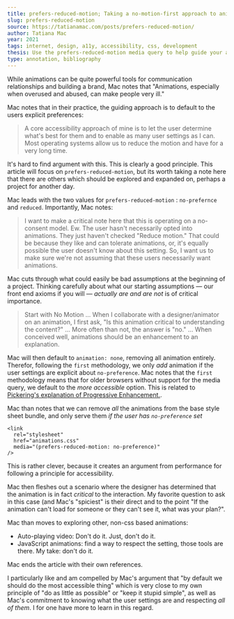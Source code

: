 ```yaml
---
title: prefers-reduced-motion; Taking a no-motion-first approach to animations
slug: prefers-reduced-motion
source: https://tatianamac.com/posts/prefers-reduced-motion/
author: Tatiana Mac
year: 2021
tags: internet, design, a11y, accessibility, css, development
thesis: Use the prefers-reduced-motion media query to help guide your animation principles. By default, do not include animations, which should only be approached as a progressive enhancement.
type: annotation, bibliography
---
```


While animations can be quite powerful tools for communication relationships and building a brand, Mac notes that "Animations, especially when overused and abused, can make people very ill."

Mac notes that in their practice, the guiding approach is to default to the users explicit preferences:

> A core accessibility approach of mine is to let the user determine what's best for them and to enable as many user settings as I can. Most operating systems allow us to reduce the motion and have for a very long time.

It's hard to find argument with this. This is clearly a good principle. This article will focus on `prefers-reduced-motion`, but its worth taking a note here that there are others which should be explored and expanded on, perhaps a project for another day.

Mac leads with the two values for `prefers-reduced-motion` : `no-prefernce` and `reduced`. Importantly, Mac notes:

> I want to make a critical note here that this is operating on a no-consent model. Ew. The user hasn't necessarily opted into animations. They just haven't checked "Reduce motion." That could be because they like and can tolerate animations, or, it's equally possible the user doesn't know about this setting. So, I want us to make sure we're not assuming that these users necessarily want animations.

Mac cuts through what could easily be bad assumptions at the beginning of a project. Thinking carefully about what our starting assumptions — our front end axioms if you will — _actually are and are not_ is of critical importance. 

> Start with No Motion … When I collaborate with a designer/animator on an animation, I first ask, "Is this animation critical to understanding the content?" … More often than not, the answer is "no." … When conceived well, animations should be an enhancement to an explanation.

Mac will then default to `animation: none`, removing all animation entirely. Therefor, following the `first` methodology, we only _add_ animation if the user settings are explicit about `no-preference`. Mac notes that the `first` methodology means that for older browsers without support for the media query, we default to the _more accessible_ option. This is related to [Pickering's explanation of Progressive Enhancement.](/bibliography/pickering/is-progressive-enhancement-dead-yet).

Mac than notes that we can remove _all_ the animations from the base style sheet bundle, and only serve them _if the user has `no-preference` set_

```
<link
  rel="stylesheet"
  href="animations.css"
  media="(prefers-reduced-motion: no-preference)"
/>
```

This is rather clever, because it creates an argument from performance for following a principle for accessibility. 

Mac then fleshes out a scenario where the designer has determined that the animation is in fact _critical_ to the interaction. My favorite question to ask in this case (and Mac's "spiciest" is their direct and to the point "If the animation can't load for someone or they can't see it, what was your plan?".

Mac than moves to exploring other, non-css based animations:

- Auto-playing video: Don't do it. Just, don't do it.
- JavaScript animations: find a way to respect the setting, those tools are there. My take: don't do it.

Mac ends the article with their own references. 

I particularly like and am compelled by Mac's argument that "by default we should do the most accessible thing" which is very close to my own principle of "do as little as possible" or "keep it stupid simple", as well as Mac's commitment to knowing what the user settings are and respecting _all of them_. I for one have more to learn in this regard.